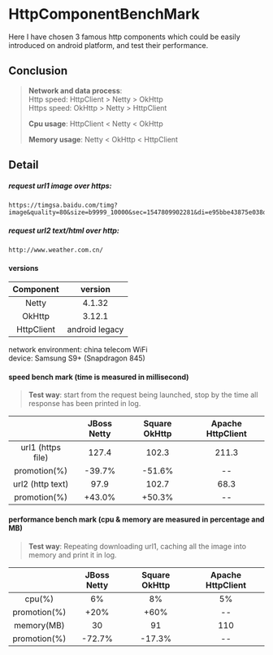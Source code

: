 # HttpComponentBenchMark
Here I have chosen 3 famous http components which could be easily introduced on android platform, and test their performance.

## Conclusion

> **Network and data process**:<br>
> Http speed: HttpClient > Netty > OkHttp<br>
> Https speed: OkHttp > Netty > HttpClient
>
> **Cpu usage**: HttpClient < Netty < OkHttp
>
> **Memory usage**: Netty < OkHttp < HttpClient

## Detail

##### request url1 image over https:
```
https://timgsa.baidu.com/timg?image&quality=80&size=b9999_10000&sec=1547809902281&di=e95bbe43875e038df0176f992ccd3e25&imgtype=0&src=http%3A%2F%2Fvpic.video.qq.com%2F39649808%2Fk0165g5o94a_ori_3.jpg
```

##### request url2 text/html over http:
```
http://www.weather.com.cn/
```

#### versions

|Component|version|
|:-:|:-:|
|Netty|4.1.32|
|OkHttp|3.12.1|
|HttpClient|android legacy|

network environment: china telecom WiFi
<br>device: Samsung S9+ (Snapdragon 845)

#### speed bench mark (time is measured in millisecond)

> **Test way**: start from the request being launched, stop by the time all response has been printed in log.

||JBoss Netty|Square OkHttp|Apache HttpClient|
|:--:|:--:|:--:|:--:|
|url1 (https file)|127.4|102.3|211.3|
|promotion(%)|-39.7%|-51.6%|--|
|url2 (http text)|97.9|102.7|68.3|
|promotion(%)|+43.0%|+50.3%|--|

#### performance bench mark (cpu & memory are measured in percentage and MB)

> **Test way**: Repeating downloading url1, caching all the image into memory and print it in log.
>
||JBoss Netty|Square OkHttp|Apache HttpClient|
|:--:|:--:|:--:|:--:|
|cpu(%)|6%|8%|5%|
|promotion(%)|+20%|+60%|--|
|memory(MB)|30|91|110|
|promotion(%)|-72.7%|-17.3%|--|

